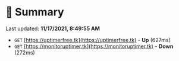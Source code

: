 # 📖 Summary
Last updated: **11/17/2021, 8:49:55 AM**

- `GET` [https://uptimerfree.tk](https://uptimerfree.tk) - **Up** (627ms)
- `GET` [https://monitoruptimer.tk](https://monitoruptimer.tk) - **Down** (272ms)
